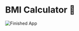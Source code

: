 
# BMI Calculator 💪


![Finished App](https://github.com/londonappbrewery/Images/blob/master/bmi-calc-demo.gif)





